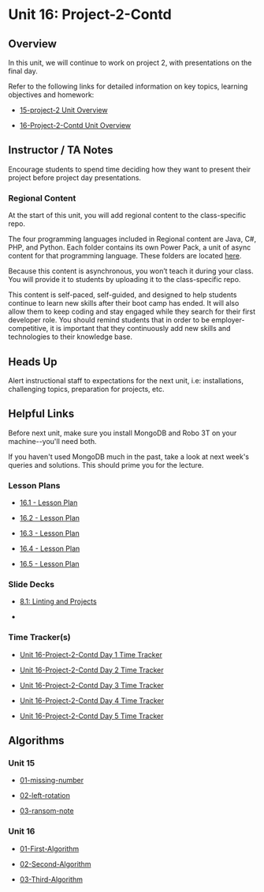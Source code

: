 # Unit 16: Project-2-Contd

## Overview

In this unit, we will continue to work on project 2, with presentations on the final day.

Refer to the following links for detailed information on key topics, learning objectives and homework:

  * [15-project-2 Unit Overview](../../../01-Class-Content/15-project-2/README.md)

  * [16-Project-2-Contd Unit Overview](../../../01-Class-Content/16-Project-2-Contd/README.md)

## Instructor / TA Notes

Encourage students to spend time deciding how they want to present their project before project day presentations.

### Regional Content

At the start of this unit, you will add regional content to the class-specific repo.

The four programming languages included in Regional content are Java, C#, PHP, and Python. Each folder contains its own Power Pack, a unit of async content for that programming language. These folders are located [here](../../../01-Class-Content/25-Power-Packs/).

Because this content is asynchronous, you won’t teach it during your class. You will provide it to students by uploading it to the class-specific repo.

This content is self-paced, self-guided, and designed to help students continue to learn new skills after their boot camp has ended. It will also allow them to keep coding and stay engaged while they search for their first developer role. You should remind students that in order to be employer-competitive, it is important that they continuously add new skills and technologies to their knowledge base.

## Heads Up

Alert instructional staff to expectations for the next unit, i.e: installations, challenging topics, preparation for projects, etc.

## Helpful Links


Before next unit, make sure you install MongoDB and Robo 3T on your machine--you'll need both.

If you haven't used MongoDB much in the past, take a look at next week's queries and solutions. This should prime you for the lecture.

### Lesson Plans

  * [16.1 - Lesson Plan](01-Day/16.1-Day-LessonPlan.md)

  * [16.2 - Lesson Plan](02-Day/16.2-Day-LessonPlan.md)

  * [16.3 - Lesson Plan](03-Day/16.3-Day-LessonPlan.md)

  * [16.4 - Lesson Plan](04-Day/16.4-Day-LessonPlan.md)

  * [16.5 - Lesson Plan](05-Day/16.5-Day-LessonPlan.md)

### Slide Decks

  * [8.1: Linting and Projects](https://docs.google.com/presentation/d/1DldswLqfUbnvidzyMLhmZUwYpwy_CXI0WPx5pMUuDZo/edit?usp=sharing)

  * 

### Time Tracker(s)

  * [Unit 16-Project-2-Contd Day 1 Time Tracker](https://docs.google.com/spreadsheets/d/15_tbyjsZEsAfdRjuvn2_TfqxUsxGjrgHlIl1gG11nvw/edit?usp=sharing)

  * [Unit 16-Project-2-Contd Day 2 Time Tracker](https://docs.google.com/spreadsheets/d/10bkhLFnfAzql5EZU9U829vKHlzwlH6Tm4TqCgKeXE9g/edit?usp=sharing)

  * [Unit 16-Project-2-Contd Day 3 Time Tracker](https://docs.google.com/spreadsheets/d/1jaYLVZa1UHRruf39qKgflhku8fe7plbTN01IbTsmVaI/edit?usp=sharing)

  * [Unit 16-Project-2-Contd Day 4 Time Tracker](https://docs.google.com/spreadsheets/d/1XqG8uuuz3CEuaqAd0SvZJOBq0ZkL5BnGQ4WrF9z2fV8/edit?usp=sharing)

  * [Unit 16-Project-2-Contd Day 5 Time Tracker](https://docs.google.com/spreadsheets/d/1NiDV0PhfOYpniX4pZBHSIK_FFS_QkZdyrYkua-His1s/edit?usp=sharing)

## Algorithms

### Unit 15

  * [01-missing-number](../../../01-Class-Content/16-Project-2-Contd/03-Algorithms/01-missing-number)

  * [02-left-rotation](../../../01-Class-Content/16-Project-2-Contd/03-Algorithms/02-left-rotation)

  * [03-ransom-note](../../../01-Class-Content/16-Project-2-Contd/03-Algorithms/03-ransom-note)

### Unit 16

  * [01-First-Algorithm](../../../01-Class-Content/16-Project-2-Contd/03-Algorithms/01-First-Algorithm)

  * [02-Second-Algorithm](../../../01-Class-Content/16-Project-2-Contd/03-Algorithms/02-Second-Algorithm)

  * [03-Third-Algorithm](../../../01-Class-Content/16-Project-2-Contd/03-Algorithms/03-Third-Algorithm)
